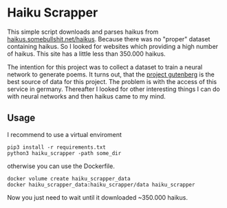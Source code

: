 # Haiku Scrapper

This simple script downloads and parses haikus from
[haikus.somebullshit.net/haikus](). Because there was no "proper" dataset
containing haikus. So I looked for websites which providing a high number of
haikus. This site has a little less than 350.000 haikus.

The intention for this project was to collect a dataset to train a neural
network to generate poems. It turns out, that the
[project gutenberg](https://www.gutenberg.org/wiki/Poetry_(Bookshelf)) is the
best source of data for this project. The problem is with the access of this
service in germany. Thereafter I looked for other interesting things I can do
with neural networks and then haikus came to my mind.

## Usage

I recommend to use a virtual enviroment
```
pip3 install -r requirements.txt
python3 haiku_scrapper -path some_dir
```

otherwise you can use the Dockerfile.

```
docker volume create haiku_scrapper_data
docker haiku_scrapper_data:haiku_scrapper/data haiku_scrapper
```

Now you just need to wait until it downloaded ~350.000 haikus.